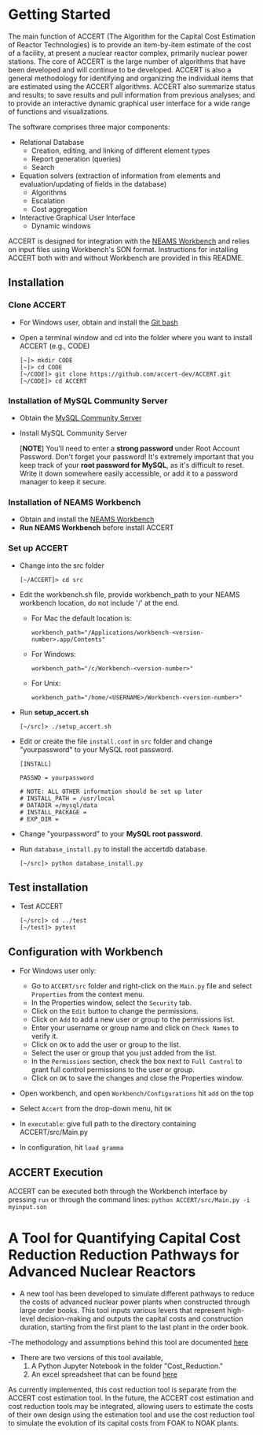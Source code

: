 # Getting Started

The main function of ACCERT (The Algorithm for the Capital Cost Estimation of Reactor Technologies) is to provide an item-by-item estimate of the cost of a facility, at present a nuclear reactor complex, primarily nuclear power stations. The core of ACCERT is the large number of algorithms that have been developed and will continue to be developed. ACCERT is also a general methodology for identifying and organizing the individual items that are estimated using the ACCERT algorithms. ACCERT also summarize status and results; to save results and pull information from previous analyses; and to provide an interactive dynamic graphical user interface for a wide range of functions and visualizations. 


The software comprises three major components:
*	Relational Database
    *	Creation, editing, and linking of different element types
    *	Report generation (queries)
    *	Search
*	Equation solvers (extraction of information from elements and evaluation/updating of fields in the database)
    *	Algorithms
    *	Escalation
    *	Cost aggregation
*	Interactive Graphical User Interface
    *	Dynamic windows


ACCERT is designed for integration with the [NEAMS
Workbench](https://www.ornl.gov/project/neams-workbench) and relies on input
files using Workbench's SON format. Instructions for installing ACCERT both
with and without Workbench are provided in this README.

## Installation

### Clone ACCERT

* For Windows user, obtain and install the [Git bash](https://git-scm.com/download/win)



*   Open a terminal window and cd into the folder where you want to install ACCERT (e.g., CODE)
    ```console
    [~]> mkdir CODE  
    [~]> cd CODE   
    [~/CODE]> git clone https://github.com/accert-dev/ACCERT.git  
    [~/CODE]> cd ACCERT
    ```

### Installation of MySQL Community Server

* Obtain the [MySQL Community Server](https://dev.mysql.com/downloads/mysql/)
* Install MySQL Community Server

    [__NOTE__] You'll need to enter a __strong password__ under Root Account Password. Don't forget your password! 
    It's extremely important that you keep track of your **root password for MySQL**, as it's difficult to reset. Write 
    it down somewhere easily accessible, or add it to a password manager to keep it secure.


### Installation of NEAMS Workbench

*   Obtain and install the [NEAMS Workbench](https://code.ornl.gov/neams-workbench/downloads)
*   **Run NEAMS Workbench** before install ACCERT

### Set up ACCERT

* Change into the src folder 

    ```console
    [~/ACCERT]> cd src 
    ```

* Edit the workbench.sh file, provide workbench_path to your NEAMS workbench location, do not include '/' at the end.

    * For Mac the default location is: 
        ```console
        workbench_path="/Applications/workbench-<version-number>.app/Contents"
        ```

    * For Windows:

        ```console
        workbench_path="/c/Workbench-<version-number>"
        ```
    * For Unix:
        ```
        workbench_path="/home/<USERNAME>/Workbench-<version-number>"
        ```

* Run __setup_accert.sh__
    ```console
    [~/src]> ./setup_accert.sh 
    ```

* Edit or create the file `install.conf` in `src` folder and change "yourpassword" to your MySQL root password.

    ```console
    [INSTALL]

    PASSWD = yourpassword

    # NOTE: ALL OTHER information should be set up later 
    # INSTALL_PATH = /usr/local 
    # DATADIR =/mysql/data
    # INSTALL_PACKAGE = 
    # EXP_DIR = 
    ```   

*   Change "yourpassword" to your **MySQL root password**.

* Run `database_install.py` to install the accertdb database.
    ```console
    [~/src]> python database_install.py
    ```

## Test installation 

*   Test ACCERT 
    ```console
    [~/src]> cd ../test 
    [~/test]> pytest
    ```


## Configuration with Workbench

* For Windows user only:
    * Go to `ACCERT/src` folder and right-click on the `Main.py` file and select `Properties` from the context menu.
    * In the Properties window, select the `Security` tab.
    * Click on the `Edit` button to change the permissions.
    * Click on `Add` to add a new user or group to the permissions list.
    * Enter your username or group name and click on `Check Names` to verify it.
    * Click on `OK` to add the user or group to the list.
    * Select the user or group that you just added from the list.
    * In the `Permissions` section, check the box next to `Full Control` to grant full control permissions to the user or group.
    * Click on `OK` to save the changes and close the Properties window.


* Open workbench, and open `Workbench/Configurations` hit `add` on the top
* Select `Accert` from the drop-down menu, hit `OK`
* In `executable`: give full path to the directory containing ACCERT/src/Main.py
* In configuration, hit `load gramma`

## ACCERT Execution

ACCERT can be executed both through the Workbench interface by pressing `run` or through the command lines:
`python ACCERT/src/Main.py -i myinput.son`



# A Tool for Quantifying Capital Cost Reduction Reduction Pathways for Advanced Nuclear Reactors
- A new tool has been developed to simulate different pathways to reduce the costs of advanced nuclear power plants when constructed through large order books. This tool inputs various levers that represent high-level decision-making and outputs the capital costs and construction duration, starting from the first plant to the last plant in the order book.

-The methodology and assumptions behind this tool are documented [here](https://inldigitallibrary.inl.gov/sites/sti/sti/Sort_109810.pdf)
- There are two versions of this tool available,
	1. A Python Jupyter Notebook in the folder "Cost_Reduction." 
	2. An excel spreadsheet that can be found [here](https://fuelcycleoptions.inl.gov/Shared%20Documents/Nuclear-Reactor-Capital-Cost-Reduction-Pathway-Tool.pdf)

As currently implemented, this cost reduction tool is separate from the ACCERT cost estimation tool. In the future, the ACCERT cost estimation and cost reduction tools may be integrated, allowing users to estimate the costs of their own design using the estimation tool and use the cost reduction tool to simulate the evolution of its capital costs from FOAK to NOAK plants.